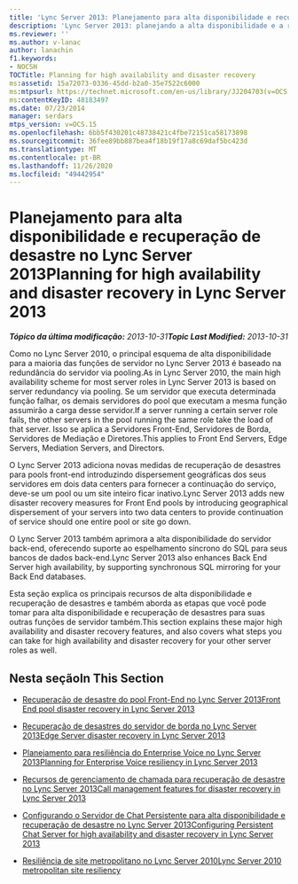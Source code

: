 ```yaml
---
title: 'Lync Server 2013: Planejamento para alta disponibilidade e recuperação de desastre'
description: 'Lync Server 2013: planejando a alta disponibilidade e a recuperação de desastres.'
ms.reviewer: ''
ms.author: v-lanac
author: lanachin
f1.keywords:
- NOCSH
TOCTitle: Planning for high availability and disaster recovery
ms:assetid: 15a72073-0336-45dd-b2a0-35e7522c6000
ms:mtpsurl: https://technet.microsoft.com/en-us/library/JJ204703(v=OCS.15)
ms:contentKeyID: 48183497
ms.date: 07/23/2014
manager: serdars
mtps_version: v=OCS.15
ms.openlocfilehash: 6bb5f430201c48738421c4fbe72151ca58173898
ms.sourcegitcommit: 36fee89bb887bea4f18b19f17a8c69daf5bc423d
ms.translationtype: MT
ms.contentlocale: pt-BR
ms.lasthandoff: 11/26/2020
ms.locfileid: "49442954"
---
```

# <a name="planning-for-high-availability-and-disaster-recovery-in-lync-server-2013"></a><span data-ttu-id="e3c83-103">Planejamento para alta disponibilidade e recuperação de desastre no Lync Server 2013</span><span class="sxs-lookup"><span data-stu-id="e3c83-103">Planning for high availability and disaster recovery in Lync Server 2013</span></span>

<div data-xmlns="http://www.w3.org/1999/xhtml">

<div class="topic" data-xmlns="http://www.w3.org/1999/xhtml" data-msxsl="urn:schemas-microsoft-com:xslt" data-cs="https://msdn.microsoft.com/">

<div data-asp="https://msdn2.microsoft.com/asp">



</div>

<div id="mainSection">

<div id="mainBody"><span data-ttu-id="e3c83-104">

<span> </span></span><span class="sxs-lookup"><span data-stu-id="e3c83-104">

<span> </span></span></span>

<span data-ttu-id="e3c83-105">_**Tópico da última modificação:** 2013-10-31_</span><span class="sxs-lookup"><span data-stu-id="e3c83-105">_**Topic Last Modified:** 2013-10-31_</span></span>

<span data-ttu-id="e3c83-106">Como no Lync Server 2010, o principal esquema de alta disponibilidade para a maioria das funções de servidor no Lync Server 2013 é baseado na redundância do servidor via pooling.</span><span class="sxs-lookup"><span data-stu-id="e3c83-106">As in Lync Server 2010, the main high availability scheme for most server roles in Lync Server 2013 is based on server redundancy via pooling.</span></span> <span data-ttu-id="e3c83-107">Se um servidor que executa determinada função falhar, os demais servidores do pool que executam a mesma função assumirão a carga desse servidor.</span><span class="sxs-lookup"><span data-stu-id="e3c83-107">If a server running a certain server role fails, the other servers in the pool running the same role take the load of that server.</span></span> <span data-ttu-id="e3c83-108">Isso se aplica a Servidores Front-End, Servidores de Borda, Servidores de Mediação e Diretores.</span><span class="sxs-lookup"><span data-stu-id="e3c83-108">This applies to Front End Servers, Edge Servers, Mediation Servers, and Directors.</span></span>

<span data-ttu-id="e3c83-109">O Lync Server 2013 adiciona novas medidas de recuperação de desastres para pools front-end introduzindo dispersement geográficas dos seus servidores em dois data centers para fornecer a continuação do serviço, deve-se um pool ou um site inteiro ficar inativo.</span><span class="sxs-lookup"><span data-stu-id="e3c83-109">Lync Server 2013 adds new disaster recovery measures for Front End pools by introducing geographical dispersement of your servers into two data centers to provide continuation of service should one entire pool or site go down.</span></span>

<span data-ttu-id="e3c83-110">O Lync Server 2013 também aprimora a alta disponibilidade do servidor back-end, oferecendo suporte ao espelhamento síncrono do SQL para seus bancos de dados back-end.</span><span class="sxs-lookup"><span data-stu-id="e3c83-110">Lync Server 2013 also enhances Back End Server high availability, by supporting synchronous SQL mirroring for your Back End databases.</span></span>

<span data-ttu-id="e3c83-111">Esta seção explica os principais recursos de alta disponibilidade e recuperação de desastres e também aborda as etapas que você pode tomar para alta disponibilidade e recuperação de desastres para suas outras funções de servidor também.</span><span class="sxs-lookup"><span data-stu-id="e3c83-111">This section explains these major high availability and disaster recovery features, and also covers what steps you can take for high availability and disaster recovery for your other server roles as well.</span></span>

<div>

## <a name="in-this-section"></a><span data-ttu-id="e3c83-112">Nesta seção</span><span class="sxs-lookup"><span data-stu-id="e3c83-112">In This Section</span></span>

  - [<span data-ttu-id="e3c83-113">Recuperação de desastre do pool Front-End no Lync Server 2013</span><span class="sxs-lookup"><span data-stu-id="e3c83-113">Front End pool disaster recovery in Lync Server 2013</span></span>](lync-server-2013-front-end-pool-disaster-recovery.md)

  - [<span data-ttu-id="e3c83-114">Recuperação de desastres do servidor de borda no Lync Server 2013</span><span class="sxs-lookup"><span data-stu-id="e3c83-114">Edge Server disaster recovery in Lync Server 2013</span></span>](lync-server-2013-edge-server-disaster-recovery.md)

  - [<span data-ttu-id="e3c83-115">Planejamento para resiliência do Enterprise Voice no Lync Server 2013</span><span class="sxs-lookup"><span data-stu-id="e3c83-115">Planning for Enterprise Voice resiliency in Lync Server 2013</span></span>](lync-server-2013-planning-for-enterprise-voice-resiliency.md)

  - [<span data-ttu-id="e3c83-116">Recursos de gerenciamento de chamada para recuperação de desastre no Lync Server 2013</span><span class="sxs-lookup"><span data-stu-id="e3c83-116">Call management features for disaster recovery in Lync Server 2013</span></span>](lync-server-2013-call-management-features-for-disaster-recovery.md)

  - [<span data-ttu-id="e3c83-117">Configurando o Servidor de Chat Persistente para alta disponibilidade e recuperação de desastre no Lync Server 2013</span><span class="sxs-lookup"><span data-stu-id="e3c83-117">Configuring Persistent Chat Server for high availability and disaster recovery in Lync Server 2013</span></span>](lync-server-2013-configuring-persistent-chat-server-for-high-availability-and-disaster-recovery.md)

  - [<span data-ttu-id="e3c83-118">Resiliência de site metropolitano no Lync Server 2010</span><span class="sxs-lookup"><span data-stu-id="e3c83-118">Lync Server 2010 metropolitan site resiliency</span></span>](lync-server-2013-compatibility-with-lync-server-2010-metropolitan-site-resiliency.md)

<span data-ttu-id="e3c83-119"></div>

</div>

<span> </span>

</div>

</div>

</span><span class="sxs-lookup"><span data-stu-id="e3c83-119"></div>

</div>

<span> </span>

</div>

</div>

</span></span></div>

